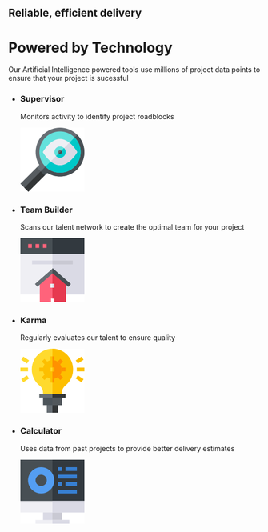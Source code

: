 <!DOCTYPE html>
<html lang="en">
<head>
    <meta charset="UTF-8">
    <meta http-equiv="X-UA-Compatible" content="IE=edge">
    <meta name="viewport" content="width=device-width, initial-scale=1.0">
    <title>FourCard Feature Section </title>
    <link rel="stylesheet" href="assets/css/styles.css">
    <link rel="icon" href="assets/img/favicon-32x32.png">
</head>
<body>
    <main class="container">
        <div class="main-text">
            <h2>Reliable, efficient delivery</h2>
            <h1>Powered by Technology</h1>
            <p>Our Artificial Intelligence powered tools use millions of project data points to ensure that your project is sucessful</p>
        </div>
        <ul class="cards">
            <li class="card cyan-border">
                <div class="card-text">
                    <h3>Supervisor</h3>
                    <p>Monitors activity to identify project roadblocks</p>
                </div>
                <div class="card-icon">
                    <img src="assets/img/icon-supervisor.svg" alt="">
                </div>
            </li>
            <div class="vertical-cards">
                <li class="card red-border">
                    <div class="card-text">
                        <h3>Team Builder</h3>
                        <p>Scans our talent network to create the optimal team for your project</p>
                    </div>
                    <div class="card-icon">
                        <img src="assets/img/icon-team-builder.svg" alt="">
                    </div>
                </li>
                <li class="card orange-border">
                    <div class="card-text">
                        <h3>Karma</h3>
                        <p>Regularly evaluates our talent to ensure quality</p>
                    </div>
                    <div class="card-icon">
                        <img src="assets/img/icon-karma.svg" alt="">
                    </div>
                </li>
            </div>
            <li class="card blue-border">
                <div class="card-text">
                    <h3>Calculator</h3>
                    <p>Uses data from past projects to provide better delivery estimates</p>
                </div>
                <div class="card-icon">
                    <img src="assets/img/icon-calculator.svg" alt="">
                </div>
            </li>
        </ul>
    </main>
</body>
</html>
